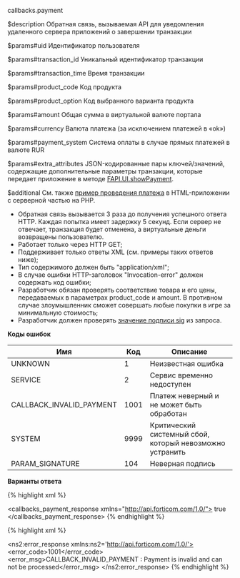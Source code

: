 callbacks.payment

$description
Обратная связь, вызываемая API для уведомления удаленного сервера приложений о завершении транзакции

$params#uid
Идентификатор пользователя

$params#transaction_id
Уникальный идентификатор транзакции

$params#transaction_time
Время транзакции

$params#product_code
Код продукта

$params#product_option
Код выбранного варианта продукта

$params#amount
Общая сумма в виртуальной валюте портала

$params#currency
Валюта платежа (за исключением платежей в «ok»)

$params#payment_system
Система оплаты в случае прямых платежей в валюте RUR

$params#extra_attributes
JSON-кодированные пары ключей/значений, содержащие дополнительные параметры транзакции, которые передает приложение в методе [FAPI.UI.showPayment](/dev/sdk/js/ui.showPayment).

$additional
См. также [пример проведения платежа](/dev/examples/payment) в HTML-приложении с серверной частью на PHP.

* Обратная связь вызывается 3 раза до получения успешного ответа HTTP. Каждая попытка имеет задержку 5 секунд. Если сервер не отвечает, транзакция будет отменена, а виртуальные деньги возвращены пользователю.
* Работает только через HTTP GET;
* Поддерживает только ответы XML (см. примеры таких ответов ниже);
* Тип содержимого должен быть "application/xml";
* В случае ошибки HTTP-заголовок "Invocation-error" должен содержать код ошибки;
* Разработчик обязан проверять соответствие товара и его цены, передаваемых в параметрах product_code и amount. В противном случае злоумышленник сможет совершать любые покупки в игре за минимальную стоимость;
* Разработчик должен проверять [значение подписи sig](/dev/methods/) из запроса.

**Коды ошибок**

|          Имя           |Код |Описание|
|------------------------|----|--------|
|        UNKNOWN         |  1 |Неизвестная ошибка
|         SERVICE        |  2 |Сервис временно недоступен|
|CALLBACK_INVALID_PAYMENT|1001|Платеж неверный и не может быть обработан|
|         SYSTEM         |9999|Критический системный сбой, который невозможно устранить|
|    PARAM_SIGNATURE     |104 |Неверная подпись|

**Варианты ответа**

{% highlight xml %}
<?xml version="1.0" encoding="UTF-8"?>
<callbacks_payment_response xmlns="http://api.forticom.com/1.0/">
    true
</callbacks_payment_response>
{% endhighlight %}

{% highlight xml %}
<?xml version="1.0" encoding="UTF-8"?>
<ns2:error_response xmlns:ns2='http://api.forticom.com/1.0/'>
    <error_code>1001</error_code>
    <error_msg>CALLBACK_INVALID_PAYMENT : Payment is invalid and can not be processed</error_msg>
</ns2:error_response>
{% endhighlight %}